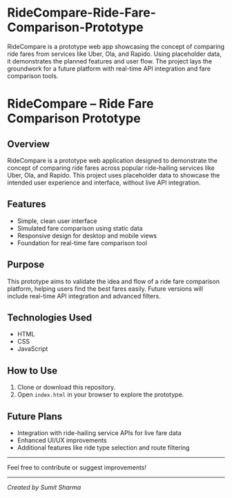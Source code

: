 # RideCompare-Ride-Fare-Comparison-Prototype
RideCompare is a prototype web app showcasing the concept of comparing ride fares from services like Uber, Ola, and Rapido. Using placeholder data, it demonstrates the planned features and user flow. The project lays the groundwork for a future platform with real-time API integration and fare comparison tools.
<br>
# RideCompare – Ride Fare Comparison Prototype

## Overview
RideCompare is a prototype web application designed to demonstrate the concept of comparing ride fares across popular ride-hailing services like Uber, Ola, and Rapido. This project uses placeholder data to showcase the intended user experience and interface, without live API integration.

## Features
- Simple, clean user interface  
- Simulated fare comparison using static data  
- Responsive design for desktop and mobile views  
- Foundation for real-time fare comparison tool

## Purpose
This prototype aims to validate the idea and flow of a ride fare comparison platform, helping users find the best fares easily. Future versions will include real-time API integration and advanced filters.

## Technologies Used
- HTML  
- CSS  
- JavaScript  

## How to Use
1. Clone or download this repository.  
2. Open `index.html` in your browser to explore the prototype.

## Future Plans
- Integration with ride-hailing service APIs for live fare data  
- Enhanced UI/UX improvements  
- Additional features like ride type selection and route filtering

---

Feel free to contribute or suggest improvements!

---

*Created by Sumit Sharma*
